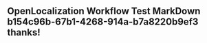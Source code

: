 <properties
ms.topic="hero-topic"
ms.test1="hero-topic"
ms.test2="test"/>

## OpenLocalization Workflow Test MarkDown b154c96b-67b1-4268-914a-b7a8220b9ef3 thanks!
